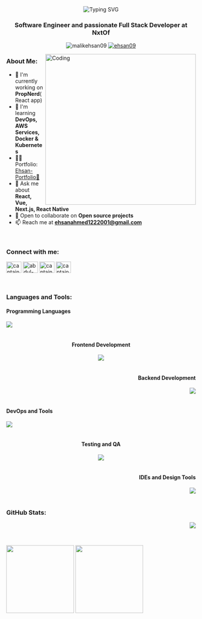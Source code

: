 <div align="center">
  <img src="https://readme-typing-svg.herokuapp.com?font=Architects+Daughter&color=7AF79A&size=30&lines=Hey!+It's+Ehsan+Ahmed!;I'm+a+Full+Stack+Engineer...;" alt="Typing SVG" />
</div>

<h3 align="center">Software Engineer and passionate Full Stack Developer at NxtOf</h3>

<p align="center">
  <img src="https://komarev.com/ghpvc/?username=malikehsan09&label=Profile%20views&color=0e75b6&style=flat" alt="malikehsan09" />
  <a href="https://twitter.com/ehsan09" target="blank">
    <img src="https://img.shields.io/twitter/follow/ehsan09?logo=twitter&style=for-the-badge" alt="ehsan09" />
  </a>
</p>

<img align="right" alt="Coding" width="400" src="https://raw.githubusercontent.com/hasibul-hasan-shuvo/hasibul-hasan-shuvo/main/images/coding-boy.gif">

<h3 align="left" >About Me:</h3>

- 🔭 I'm currently working on **PropNerd**(React app)
- 🌱 I'm learning **DevOps, AWS Services, Docker & Kubernetes**
- 👨‍💻 Portfolio: [Ehsan-Portfolio🔗](https://ehsan-portfolio-umber.vercel.app/)
- 💬 Ask me about **React, Vue, Next.js, React Native**
- 🤝 Open to collaborate on **Open source projects**
- 📫 Reach me at **ehsanahmed1222001@gmail.com**

<br>

<h3 align="left">Connect with me:</h3>
<p align="left">
  <a href="https://twitter.com/captainwaheed43" target="blank"><img align="center" src="https://raw.githubusercontent.com/rahuldkjain/github-profile-readme-generator/master/src/images/icons/Social/twitter.svg" alt="captainwaheed43" height="30" width="40" /></a>
  <a href="https://linkedin.com/in/abdul-waheed781" target="blank"><img align="center" src="https://raw.githubusercontent.com/rahuldkjain/github-profile-readme-generator/master/src/images/icons/Social/linked-in-alt.svg" alt="abdul-waheed781" height="30" width="40" /></a>
  <a href="https://fb.com/captainwaheed43" target="blank"><img align="center" src="https://raw.githubusercontent.com/rahuldkjain/github-profile-readme-generator/master/src/images/icons/Social/facebook.svg" alt="captainwaheed43" height="30" width="40" /></a>
  <a href="https://instagram.com/captain_waheed_" target="blank"><img align="center" src="https://raw.githubusercontent.com/rahuldkjain/github-profile-readme-generator/master/src/images/icons/Social/instagram.svg" alt="captain_waheed_" height="30" width="40" /></a>
</p>

<br>

<h3 align="left">Languages and Tools:</h3>

<div align="left">
  <h4>Programming Languages</h4>
  <img src="https://skillicons.dev/icons?i=ts,js,py,php,cpp,java&perline=6" />
</div>

<br>

<div align="center">
  <h4>Frontend Development</h4>
  <img src="https://skillicons.dev/icons?i=react,vue,angular,nextjs,nuxtjs,redux,tailwind,bootstrap,sass,webpack,vite&perline=6" />
</div>

<br>

<div align="right">
  <h4>Backend Development</h4>
  <img src="https://skillicons.dev/icons?i=nodejs,express,nestjs,graphql,mongodb,mysql,postgresql,redis&perline=6" />
</div>

<br>

<div align="left">
  <h4>DevOps and Tools</h4>
  <img src="https://skillicons.dev/icons?i=aws,gcp,azure,docker,kubernetes,jenkins,gitlab,github,bash&perline=6" />
</div>

<br>

<div align="center">
  <h4>Testing and QA</h4>
  <img src="https://skillicons.dev/icons?i=jest,cypress,selenium&perline=6" />
</div>

<br>

<div align="right">
  <h4>IDEs and Design Tools</h4>
  <img src="https://skillicons.dev/icons?i=vscode,idea,vim,figma&perline=6" />
</div>

<br>

<h3 align="left">GitHub Stats:</h3>

<p align="right">
  <img src="https://github-profile-trophy.vercel.app/?username=malikehsan09&theme=dark&column=7&margin-w=15&margin-h=15" />
</p>

<br>

<p align="left">
  <img height="180em" src="https://github-readme-stats.vercel.app/api?username=malikEhsan09&show_icons=true&theme=radical&include_all_commits=true&count_private=true"/>
  <img height="180em" src="https://github-readme-stats.vercel.app/api/top-langs/?username=malikEhsan09&layout=compact&langs_count=8&theme=radical"/>
</p>

<br>




